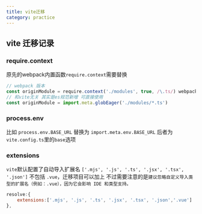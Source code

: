 ```yaml
---
title: vite迁移      
category: practice  
---
```


## vite 迁移记录  

### require.context

原先的webpack内置函数`require.context`需要替换  

```javascript
// webpack 版本
const originModule = require.context('./modules', true, /\.ts/) webpack  
// 和vite无关 其实是es规范新增 可直接使用   
const originModule = import.meta.globEager('./modules/*.ts')

```

### process.env

比如 `process.env.BASE_URL` 替换为 `import.meta.env.BASE_URL` 后者为`vite.config.ts`里的`base`选项


### extensions  

`vite`默认配置了自动导入扩展名 `['.mjs', '.js', '.ts', '.jsx', '.tsx', '.json']` 不包括 `.vue`，迁移项目可以加上  不过需要注意的是`建议忽略自定义导入类型的扩展名（例如：.vue），因为它会影响 IDE 和类型支持。`

```javascript
resolve:{
    extensions:['.mjs', '.js', '.ts', '.jsx', '.tsx', '.json','.vue']
},
```